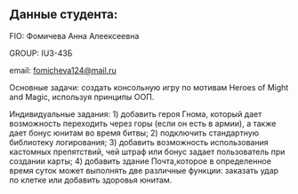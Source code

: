 ## Данные студента:
FIO: Фомичева Анна Алеексеевна

GROUP: IU3-43Б

email: fomicheva124@mail.ru


Основные задачи: создать консольную игру по мотивам Heroes of Might and Magic, используя принципы ООП.

Индивидуальные задания: 1) добавить героя Гнома, который дает возможность переходить через горы (если он есть в армии), а также дает бонус юнитам во время битвы; 
                        2) подключить стандартную библиотеку логирования;
                        3) добавить возможность использования кастомных препятствий, чей штраф или бонус задает пользователь при создании карты;
                        4) добавить здание Почта,которое в определенное время суток может выполнять две различные функции: заказать удар по клетке или добавить здоровья юнитам.
